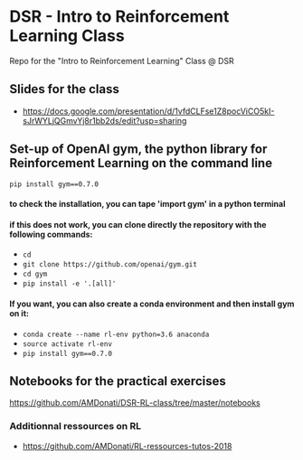 # DSR - Intro to Reinforcement Learning Class
Repo for the "Intro to Reinforcement Learning" Class @ DSR

## Slides for the class
* https://docs.google.com/presentation/d/1vfdCLFse1Z8pocViCO5kI-sJrWYLjQGmvYj8r1bb2ds/edit?usp=sharing

## Set-up of OpenAI gym, the python library for Reinforcement Learning on the command line
`pip install gym==0.7.0`
#### to check the installation, you can tape 'import gym' in a python terminal
#### if this does not work, you can clone directly the repository with the following commands: 
* `cd`
* `git clone https://github.com/openai/gym.git`
* `cd gym`
* `pip install -e '.[all]'`
#### If you want, you can also create a conda environment and then install gym on it: 
* `conda create --name rl-env python=3.6 anaconda`
* `source activate rl-env`
* `pip install gym==0.7.0`

## Notebooks for the practical exercises
https://github.com/AMDonati/DSR-RL-class/tree/master/notebooks

### Additionnal ressources on RL
* https://github.com/AMDonati/RL-ressources-tutos-2018
